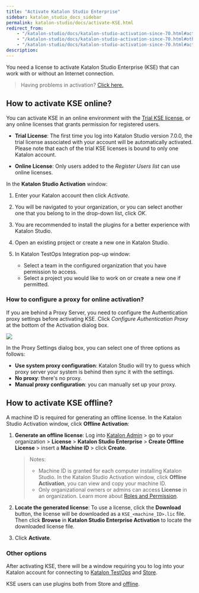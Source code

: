```yaml
---
title: "Activate Katalon Studio Enterprise"
sidebar: katalon_studio_docs_sidebar
permalink: katalon-studio/docs/activate-KSE.html
redirect_from:
    - "/katalon-studio/docs/katalon-studio-activation-since-70.html#activating-katalon-studio-enterprise"
    - "/katalon-studio/docs/katalon-studio-activation-since-70.html#other-options"
    - "/katalon-studio/docs/katalon-studio-activation-since-70.html#activating-katalon-studio-enterprise-trial-license"
description:
---
```

You need a license to activate Katalon Studio Enterprise (KSE) that can work with or without an Internet connection.

> Having problems in activation? [Click here.](https://docs.katalon.com/katalon-studio/docs/troubleshoot-activation-problems.html)

## How to activate KSE online?

You can activate KSE in an online environment with the [Trial KSE license](/katalon-studio/docs/license.html), or any online licenses that grants permission for registered users.

* **Trial License**: The first time you log into Katalon Studio version 7.0.0, the trial license associated with your account will be automatically activated. Please note that each of the trial KSE licenses is bound to only one Katalon account. 

* **Online License**: Only users added to the *Register Users list* can use online licenses.

In the **Katalon Studio Activation** window:

1. Enter your Katalon account then click *Activate*.
2. You will be navigated to your organization, or you can select another one that you belong to in the drop-down list, click *OK*.
3. You are recommended to install the plugins for a better experience with Katalon Studio.
4. Open an existing project or create a new one in Katalon Studio.
5. In Katalon TestOps Integration pop-up window:

   * Select a team in the configured organization that you have permission to access.
   * Select a project you would like to work on or create a new one if permitted.

### How to configure a proxy for online activation?

If you are behind a Proxy Server, you need to configure the Authentication proxy settings before activating KSE. Click *Configure Authentication Proxy* at the bottom of the Activation dialog box.

<img src="https://github.com/katalon-studio/docs-images/raw/master/katalon-studio/docs/proxy-preferences/config-proxy-activation.png" width="">

In the Proxy Settings dialog box, you can select one of three options as follows:

* **Use system proxy configuration**: Katalon Studio will try to guess which proxy server your system is behind then sync it with the settings.
* **No proxy**: there's no proxy.
* **Manual proxy configuration**: you can manually set up your proxy.

## How to activate KSE offline?

A machine ID is required for generating an offline license. In the Katalon Studio Activation window, click **Offline Activation**:

1. **Generate an offline license**: Log into [Katalon Admin](https://admin.katalon.com/) > go to your organization > **License** > **Katalon Studio Enterprise** > **Create Offline License** > insert a **Machine ID** > click **Create**.

    > Notes:
    >* Machine ID is granted for each computer installing Katalon Studio. In the Katalon Studio Activation window, click **Offline Activation**, you can view and copy your machine ID.
    >* Only organizational owners or admins can access **License** in an organization. Learn more about [Roles and Permission](https://docs.katalon.com/katalon-analytics/docs/user-management.html#roles-and-default-permissions).

2. **Locate the generated license**: To use a license, click the **Download** button, the license will be downloaded as a `KSE_<machine_ID>.lic` file. Then click **Browse** in **Katalon Studio Enterprise Activation** to locate the downloaded license file.

3. Click **Activate**.

### Other options

After activating KSE, there will be a window requiring you to log into your Katalon account for connecting to [Katalon TestOps](https://docs.katalon.com/katalon-studio/docs/katalon-analytics-beta-integration.html) and [Store](https://docs.katalon.com/katalon-store/docs/overview.html).

KSE users can use plugins both from Store and [offline](https://docs.katalon.com/katalon-studio/docs/offline-plugin.html).
